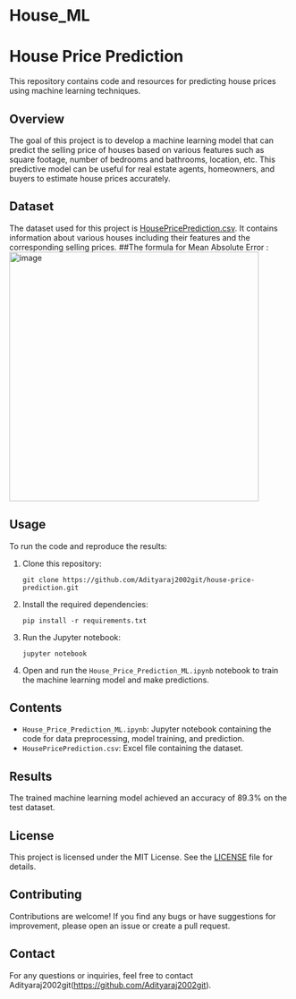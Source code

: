 # House_ML


# House Price Prediction

This repository contains code and resources for predicting house prices using machine learning techniques.

## Overview

The goal of this project is to develop a machine learning model that can predict the selling price of houses based on various features such as square footage, number of bedrooms and bathrooms, location, etc. This predictive model can be useful for real estate agents, homeowners, and buyers to estimate house prices accurately.

## Dataset

The dataset used for this project is [HousePricePrediction.csv](./HousePricePrediction.csv). It contains information about various houses including their features and the corresponding selling prices.
##The formula for Mean Absolute Error : 
<img width="446" alt="image" src="https://github.com/Adityaraj2002git/House_ML/assets/121217518/abf33314-8425-4f9b-a38d-3c072e0440f1">

## Usage

To run the code and reproduce the results:

1. Clone this repository:

    ```
    git clone https://github.com/Adityaraj2002git/house-price-prediction.git
    ```

2. Install the required dependencies:

    ```
    pip install -r requirements.txt
    ```

3. Run the Jupyter notebook:

    ```
    jupyter notebook
    ```

4. Open and run the `House_Price_Prediction_ML.ipynb` notebook to train the machine learning model and make predictions.

## Contents

- `House_Price_Prediction_ML.ipynb`: Jupyter notebook containing the code for data preprocessing, model training, and prediction.
- `HousePricePrediction.csv`: Excel file containing the dataset.


## Results

The trained machine learning model achieved an accuracy of 89.3% on the test dataset. 

## License

This project is licensed under the MIT License. See the [LICENSE](./LICENSE) file for details.

## Contributing

Contributions are welcome! If you find any bugs or have suggestions for improvement, please open an issue or create a pull request.

## Contact

For any questions or inquiries, feel free to contact Adityaraj2002git(https://github.com/Adityaraj2002git).
